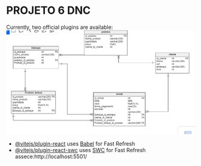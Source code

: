 <h1>PROJETO 6 DNC</h1>

Currently, two official plugins are available:
<img src="public/Captura de Tela (1).png">
- [@vitejs/plugin-react](https://github.com/vitejs/vite-plugin-react/blob/main/packages/plugin-react/README.md) uses [Babel](https://babeljs.io/) for Fast Refresh
- [@vitejs/plugin-react-swc](https://github.com/vitejs/vite-plugin-react-swc) uses [SWC](https://swc.rs/) for Fast Refresh
  assece:http://localhost:5501/
